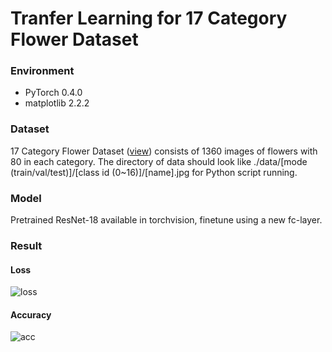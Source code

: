 # Tranfer Learning for 17 Category Flower Dataset

### Environment

- PyTorch 0.4.0
- matplotlib 2.2.2

### Dataset

17 Category Flower Dataset ([view](http://www.robots.ox.ac.uk/~vgg/data/flowers/17/)) consists of 1360 images of flowers with 80 in each category. The directory of data should look like ./data/[mode (train/val/test)]/[class id (0~16)]/[name].jpg for Python script running.

### Model

Pretrained ResNet-18 available in torchvision, finetune using a new fc-layer.

### Result

#### Loss

![loss](/Users/wangzhengfei/Documents/GitHub/pytorch-deep-learning/17flower/loss.png)

#### Accuracy

![acc](/Users/wangzhengfei/Documents/GitHub/pytorch-deep-learning/17flower/acc.png)